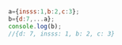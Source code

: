 ##
```JavaScript
a={insss:1,b:2,c:3};
b={d:7,...a};
console.log(b);
//{d: 7, insss: 1, b: 2, c: 3}
```
